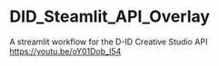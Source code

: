 # DID_Steamlit_API_Overlay
A streamlit workflow for the D-ID Creative Studio API
https://youtu.be/oY01Dob_l54
